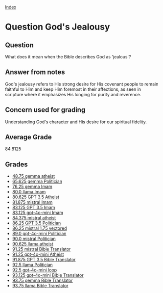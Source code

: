 
[Index](../../index.md)
# Question God's Jealousy
## Question
What does it mean when the Bible describes God as 'jealous'?

## Answer from notes
God's jealousy refers to His strong desire for His covenant people to remain faithful to Him and keep Him foremost in their affections, as seen in scripture where it emphasizes His longing for purity and reverence.

## Concern used for grading
Understanding God's character and His desire for our spiritual fidelity.

## Average Grade
84.8125

## Grades
 * [48.75 gemma atheist](../answers/gemma_atheist/God_s_Jealousy.md)
 * [65.625 gemma Politician](../answers/gemma_Politician/God_s_Jealousy.md)
 * [76.25 gemma Imam](../answers/gemma_Imam/God_s_Jealousy.md)
 * [80.0 llama Imam](../answers/llama_Imam/God_s_Jealousy.md)
 * [80.625 GPT 3.5 Atheist](../answers/GPT_3.5_Atheist/God_s_Jealousy.md)
 * [81.875 mistral Imam](../answers/mistral_Imam/God_s_Jealousy.md)
 * [83.125 GPT 3.5 Imam](../answers/GPT_3.5_Imam/God_s_Jealousy.md)
 * [83.125 gpt-4o-mini Imam](../answers/gpt-4o-mini_Imam/God_s_Jealousy.md)
 * [84.375 mistral atheist](../answers/mistral_atheist/God_s_Jealousy.md)
 * [86.25 GPT 3.5 Politician](../answers/GPT_3.5_Politician/God_s_Jealousy.md)
 * [86.25 mistral 1.75 vectored](../answers/mistral_1.75_vectored/God_s_Jealousy.md)
 * [89.0 gpt-4o-mini Politician](../answers/gpt-4o-mini_Politician/God_s_Jealousy.md)
 * [90.0 mistral Politician](../answers/mistral_Politician/God_s_Jealousy.md)
 * [90.625 llama atheist](../answers/llama_atheist/God_s_Jealousy.md)
 * [91.25 mistral Bible Translator](../answers/mistral_Bible_Translator/God_s_Jealousy.md)
 * [91.25 gpt-4o-mini Atheist](../answers/gpt-4o-mini_Atheist/God_s_Jealousy.md)
 * [91.875 GPT 3.5 Bible Translator](../answers/GPT_3.5_Bible_Translator/God_s_Jealousy.md)
 * [92.5 llama Politician](../answers/llama_Politician/God_s_Jealousy.md)
 * [92.5 gpt-4o-mini loop](../answers/gpt-4o-mini_loop/God_s_Jealousy.md)
 * [93.125 gpt-4o-mini Bible Translator](../answers/gpt-4o-mini_Bible_Translator/God_s_Jealousy.md)
 * [93.75 gemma Bible Translator](../answers/gemma_Bible_Translator/God_s_Jealousy.md)
 * [93.75 llama Bible Translator](../answers/llama_Bible_Translator/God_s_Jealousy.md)
